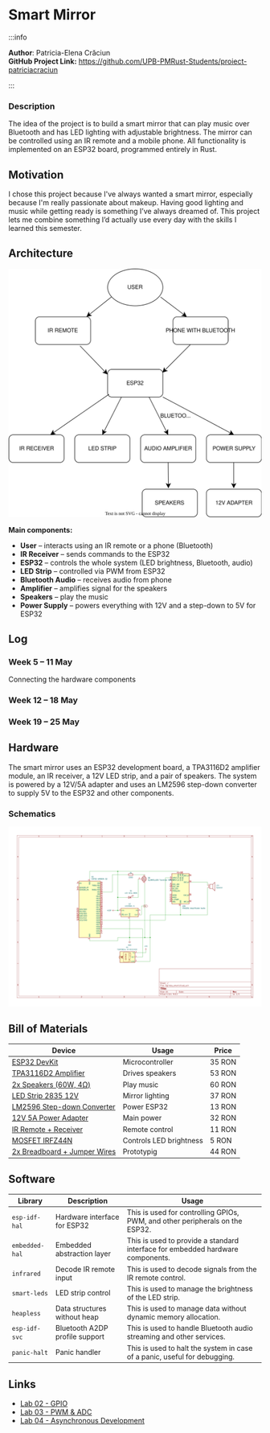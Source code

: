 # Smart Mirror

:::info

**Author**: Patricia-Elena Crăciun \
**GitHub Project Link:** https://github.com/UPB-PMRust-Students/proiect-patriciacraciun

:::

### Description

The idea of the project is to build a smart mirror that can play music over Bluetooth and has LED lighting with adjustable brightness. The mirror can be controlled using an IR remote and a mobile phone. All functionality is implemented on an ESP32 board, programmed entirely in Rust.

## Motivation

I chose this project because I've always wanted a smart mirror, especially because I'm really passionate about makeup. Having good lighting and music while getting ready is something I’ve always dreamed of. This project lets me combine something I’d actually use every day with the skills I learned this semester.

## Architecture

![block](./architecture.svg)

**Main components:**
- **User** – interacts using an IR remote or a phone (Bluetooth)
- **IR Receiver** – sends commands to the ESP32
- **ESP32** – controls the whole system (LED brightness, Bluetooth, audio)
- **LED Strip** – controlled via PWM from ESP32
- **Bluetooth Audio** – receives audio from phone
- **Amplifier** – amplifies signal for the speakers
- **Speakers** – play the music
- **Power Supply** – powers everything with 12V and a step-down to 5V for ESP32


## Log

### Week 5 – 11 May
Connecting the hardware components

### Week 12 – 18 May

### Week 19 – 25 May


## Hardware

The smart mirror uses an ESP32 development board, a TPA3116D2 amplifier module, an IR receiver, a 12V LED strip, and a pair of speakers. The system is powered by a 12V/5A adapter and uses an LM2596 step-down converter to supply 5V to the ESP32 and other components.


### Schematics
![kicad](./schematic.svg)


## Bill of Materials

<!-- Fill out this table with all the hardware components that you might need.

The format is

| [Device](link://to/device) | This is used ... | [price](link://to/store) |



-->

| Device | Usage | Price |
|--------|--------|-------|
|[ESP32 DevKit](https://www.optimusdigital.ro/ro/placi-cu-bluetooth/4371-placa-de-dezvoltare-esp32-cu-wifi-i-bluetooth-42.html?search_query=Placa+de+Dezvoltare+ESP32+cu+WiFi+și+Bluetooth+4.2&results=8)| Microcontroller| 35 RON |
|[TPA3116D2 Amplifier](https://www.optimusdigital.ro/ro/audio-amplificatoare-audio/8400-modul-amplificator-audio-tpa3116d2-2-x-50-w.html?search_query=0104110000055316&results=1)| Drives speakers | 53 RON |
|[2x Speakers (60W, 4Ω)](https://www.emag.ro/difuzor-6-5-60w-4-8-ohmi-wf-cx601/pd/DXK6M23BM/)| Play music| 60 RON |
|[LED Strip 2835 12V](https://ardushop.ro/ro/electronica/302-rola-leduri-2835-smd-alb-rece-5m-120led-m-6427854003232.html?fbclid=IwZXh0bgNhZW0CMTAAYnJpZBExc0R1SjFVZzhWaXNaQjBtcAEevXM7TnZaVJs3LQRWX69XkjuWwAEKng6YS_Uj3TpZJPhU0tvWLA8aUbETKhk_aem_yTHRgAgcLwEvLEGkbdyftg) | Mirror lighting | 37 RON |
|[LM2596 Step-down Converter](https://www.optimusdigital.ro/ro/surse-coboratoare-reglabile/13130-modul-dc-dc-step-down-lm2596hvs.html?search_query=0104110000089281&results=1)| Power ESP32 | 13 RON |
|[12V 5A Power Adapter](https://www.emag.ro/sursa-de-alimentare-profesionala-12v-5a-100-240v-50-60hz-valabil-si-pentru-internet-modem-mv5a12v/pd/DCZX48YBM/?ref=graph_profiled_similar_fallback_1_2&provider=rec&recid=rec_49_cff0c0a4224255d3ac2d5014a022128ed814a0b7cf67716a9ec4940aa9285fdf_1746290122&scenario_ID=49) | Main power | 32 RON |
|[IR Remote + Receiver](https://ardushop.ro/ro/comunicatie/2358-kit-ir-telecomanda-receptor-cablu-6427854032461.html) | Remote control | 11 RON |
|[MOSFET IRFZ44N](https://www.optimusdigital.ro/ro/componente-electronice-tranzistoare/11869-tranzistor-mosfet-irfz34n.html?search_query=mosfet+irfz&results=1) | Controls LED brightness | 5 RON  |
|[2x Breadboard + Jumper Wires](https://www.optimusdigital.ro/ro/kituri/2222-kit-breadboard-hq-830-p.html?search_query=breadboard+830&results=14) | Prototypig | 44 RON |


## Software

| Library | Description | Usage |
|---------|-------------|-------|
|`esp-idf-hal`| Hardware interface for ESP32 | This is used for controlling GPIOs, PWM, and other peripherals on the ESP32. |
|`embedded-hal`| Embedded abstraction layer | This is used to provide a standard interface for embedded hardware components. |
|`infrared`| Decode IR remote input | This is used to decode signals from the IR remote control.|
|`smart-leds`| LED strip control | This is used to manage the brightness of the LED strip. |
|`heapless`| Data structures without heap | This is used to manage data without dynamic memory allocation. |
|`esp-idf-svc`| Bluetooth A2DP profile support | This is used to handle Bluetooth audio streaming and other services. |
|`panic-halt`| Panic handler | This is used to halt the system in case of a panic, useful for debugging. |


## Links

<!-- Add a few links that inspired you and that you think you will use for your project -->

- [Lab 02 - GPIO](https://pmrust.pages.upb.ro/docs/acs_cc/lab/02)
- [Lab 03 - PWM & ADC](https://pmrust.pages.upb.ro/docs/acs_cc/lab/03)
- [Lab 04 - Asynchronous Development](https://pmrust.pages.upb.ro/docs/acs_cc/lab/04)



